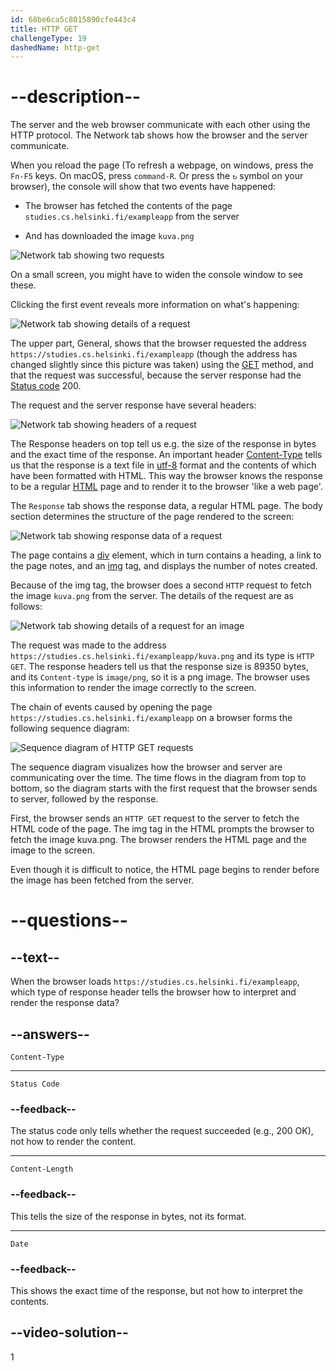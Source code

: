 ```yaml
---
id: 68be6ca5c8015890cfe443c4
title: HTTP GET
challengeType: 19
dashedName: http-get
---
```


# --description--

The server and the web browser communicate with each other using the HTTP protocol. The Network tab shows how the browser and the server communicate.

When you reload the page (To refresh a webpage, on windows, press the `Fn-F5` keys. On macOS, press `command-R`. Or press the `↻` symbol on your browser), the console will show that two events have happened:

- The browser has fetched the contents of the page `studies.cs.helsinki.fi/exampleapp` from the server

- And has downloaded the image `kuva.png`

<img src="https://cdn.freecodecamp.org/curriculum/full-stack-open/part-0-b/http-get-2.png" alt="Network tab showing two requests">

On a small screen, you might have to widen the console window to see these.

Clicking the first event reveals more information on what's happening:

<img src="https://cdn.freecodecamp.org/curriculum/full-stack-open/part-0-b/http-get-3.png" alt="Network tab showing details of a request">

The upper part, General, shows that the browser requested the address `https://studies.cs.helsinki.fi/exampleapp` (though the address has changed slightly since this picture was taken) using the [GET](https://developer.mozilla.org/en-US/docs/Web/HTTP/Reference/Methods/GET) method, and that the request was successful, because the server response had the [Status code](https://en.wikipedia.org/wiki/List_of_HTTP_status_codes) 200.

The request and the server response have several headers:

<img src="https://cdn.freecodecamp.org/curriculum/full-stack-open/part-0-b/http-get-4.png" alt="Network tab showing headers of a request">

The Response headers on top tell us e.g. the size of the response in bytes and the exact time of the response. An important header [Content-Type](https://developer.mozilla.org/en-US/docs/Web/HTTP/Reference/Headers/Content-Type) tells us that the response is a text file in [utf-8](https://en.wikipedia.org/wiki/UTF-8) format and the contents of which have been formatted with HTML. This way the browser knows the response to be a regular [HTML](https://en.wikipedia.org/wiki/HTML) page and to render it to the browser 'like a web page'.

The `Response` tab shows the response data, a regular HTML page. The body section determines the structure of the page rendered to the screen:

<img src="https://cdn.freecodecamp.org/curriculum/full-stack-open/part-0-b/http-get-5.png" alt="Network tab showing response data of a request">

The page contains a [div](https://developer.mozilla.org/en-US/docs/Web/HTML/Reference/Elements/div) element, which in turn contains a heading, a link to the page notes, and an [img](https://developer.mozilla.org/en-US/docs/Web/HTML/Reference/Elements/img) tag, and displays the number of notes created.

Because of the img tag, the browser does a second `HTTP` request to fetch the image `kuva.png` from the server. The details of the request are as follows:

<img src="https://cdn.freecodecamp.org/curriculum/full-stack-open/part-0-b/http-get-6.png" alt="Network tab showing details of a request for an image">

The request was made to the address `https://studies.cs.helsinki.fi/exampleapp/kuva.png` and its type is `HTTP GET`. The response headers tell us that the response size is 89350 bytes, and its `Content-type` is `image/png`, so it is a png image. The browser uses this information to render the image correctly to the screen.

The chain of events caused by opening the page `https://studies.cs.helsinki.fi/exampleapp` on a browser forms the following sequence diagram:

<img src="https://cdn.freecodecamp.org/curriculum/full-stack-open/part-0-b/http-get-7.png" alt="Sequence diagram of HTTP GET requests">

The sequence diagram visualizes how the browser and server are communicating over the time. The time flows in the diagram from top to bottom, so the diagram starts with the first request that the browser sends to server, followed by the response.

First, the browser sends an `HTTP GET` request to the server to fetch the HTML code of the page. The img tag in the HTML prompts the browser to fetch the image kuva.png. The browser renders the HTML page and the image to the screen.

Even though it is difficult to notice, the HTML page begins to render before the image has been fetched from the server.


# --questions--

## --text--

When the browser loads `https://studies.cs.helsinki.fi/exampleapp`, which type of response header tells the browser how to interpret and render the response data?

## --answers--

`Content-Type`

---

`Status Code`

### --feedback--

The status code only tells whether the request succeeded (e.g., 200 OK), not how to render the content.

---

`Content-Length`

### --feedback--

This tells the size of the response in bytes, not its format.

---

`Date`

### --feedback--

This shows the exact time of the response, but not how to interpret the contents.

## --video-solution--

1


